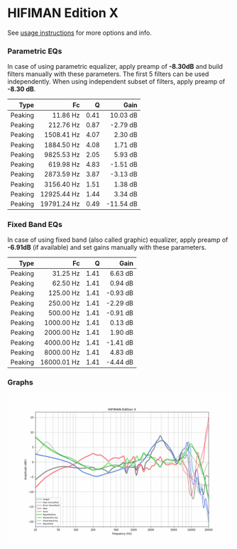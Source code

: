 # HIFIMAN Edition X
See [usage instructions](https://github.com/jaakkopasanen/AutoEq#usage) for more options and info.

### Parametric EQs
In case of using parametric equalizer, apply preamp of **-8.30dB** and build filters manually
with these parameters. The first 5 filters can be used independently.
When using independent subset of filters, apply preamp of **-8.30 dB**.

| Type    | Fc          |    Q | Gain      |
|--------:|------------:|-----:|----------:|
| Peaking | 11.86 Hz    | 0.41 | 10.03 dB  |
| Peaking | 212.76 Hz   | 0.87 | -2.79 dB  |
| Peaking | 1508.41 Hz  | 4.07 | 2.30 dB   |
| Peaking | 1884.50 Hz  | 4.08 | 1.71 dB   |
| Peaking | 9825.53 Hz  | 2.05 | 5.93 dB   |
| Peaking | 619.98 Hz   | 4.83 | -1.51 dB  |
| Peaking | 2873.59 Hz  | 3.87 | -3.13 dB  |
| Peaking | 3156.40 Hz  | 1.51 | 1.38 dB   |
| Peaking | 12925.44 Hz | 1.44 | 3.34 dB   |
| Peaking | 19791.24 Hz | 0.49 | -11.54 dB |

### Fixed Band EQs
In case of using fixed band (also called graphic) equalizer, apply preamp of **-6.91dB**
(if available) and set gains manually with these parameters.

| Type    | Fc          |    Q | Gain     |
|--------:|------------:|-----:|---------:|
| Peaking | 31.25 Hz    | 1.41 | 6.63 dB  |
| Peaking | 62.50 Hz    | 1.41 | 0.94 dB  |
| Peaking | 125.00 Hz   | 1.41 | -0.93 dB |
| Peaking | 250.00 Hz   | 1.41 | -2.29 dB |
| Peaking | 500.00 Hz   | 1.41 | -0.91 dB |
| Peaking | 1000.00 Hz  | 1.41 | 0.13 dB  |
| Peaking | 2000.00 Hz  | 1.41 | 1.90 dB  |
| Peaking | 4000.00 Hz  | 1.41 | -1.41 dB |
| Peaking | 8000.00 Hz  | 1.41 | 4.83 dB  |
| Peaking | 16000.01 Hz | 1.41 | -4.44 dB |

### Graphs
![](./HIFIMAN%20Edition%20X.png)